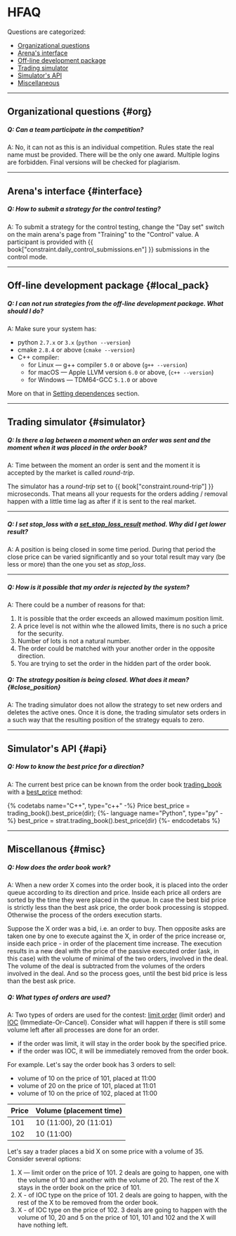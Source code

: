 # HFAQ
Questions are categorized:
- [Organizational questions](#org)
- [Arena's interface](#interface)
- [Off-line development package](#local_pack)
- [Trading simulator](#simulator)
- [Simulator's API](#api)
- [Miscellaneous](#misc)

---

## Organizational questions {#org}

<!-- TODO(asalikhov): it may change in the future -->
##### Q: Can a team participate in the competition?

A: No, it can not as this is an individual competition.
Rules state the real name must be provided. There will be the only one award.
Multiple logins are forbidden. Final versions will be checked for plagiarism.

---

## Arena's interface {#interface}

##### Q: How to submit a strategy for the control testing?

A: To submit a strategy for the control testing, change the "Day set" switch on the main arena's page from "Training" to the "Control" value.
A participant is provided with {{ book["constraint.daily_control_submissions.en"] }} submissions in the control mode.

---

## Off-line development package {#local_pack}

##### Q: I can not run strategies from the off-line development package. What should I do?

A: Make sure your system has:

- python `2.7.x` or `3.x` (`python --version`)
- cmake `2.8.4` or above (`cmake --version`)
- C++ compiler:
  - for Linux — g++ compiler `5.0` or above (`g++ --version`)
  - for macOS — Apple LLVM version `6.0` or above, (`c++ --version`)
  - for Windows — TDM64-GCC `5.1.0` or above

More on that in [Setting dependences](/local_pack/requirements.md) section.

---

## Trading simulator {#simulator}

##### Q: Is there a lag between a moment when an order was sent and the moment when it was placed in the order book?

A: Time between the moment an order is sent and the moment it is accepted by the market is called *round-trip*.

The simulator has a *round-trip* set to {{ book["constraint.round-trip"] }} microseconds.
That means all your requests for the orders adding / removal happen with a little time lag as after if it is sent to the real market.

---

##### Q: I set *stop_loss* with a [set_stop_loss_result](api/ParticipantStrategy.md#set_stop_loss_result) method. Why did I get lower result?

A: A position is being closed in some time period. During that period the close price can be varied significantly and so your total result may vary (be less or more) than the one you set as *stop_loss*.

---

##### Q: How is it possible that my order is rejected by the system?

A: There could be a number of reasons for that:

1. It is possible that the order exceeds an allowed maximum position limit.
2. A price level is not within whe the allowed limits, there is no such a price for the security.
3. Number of lots is not a natural number.
4. The order could be matched with your another order in the opposite direction.
5. You are trying to set the order in the hidden part of the order book.

##### Q: The strategy position is being closed. What does it mean? {#close_position}

A: The trading simulator does not allow the strategy to set new orders and deletes the active ones. Once it is done, the trading simulator sets orders in a such way that the resulting position of the strategy equals to zero.

---

## Simulator's API {#api}

##### Q: How to know the best price for a direction?

A: The current best price can be known from the order book [trading_book](api/ParticipantStrategy.md#trading_book) with a [best_price](api/OrderBook.md#best_price) method:

{% codetabs name="C++", type="c++" -%}
Price best_price = trading_book().best_price(dir);
{%- language name="Python", type="py" -%}
best_price = strat.trading_book().best_price(dir)
{%- endcodetabs %}

---

## Miscellanous {#misc}

##### Q: How does the order book work?

A: When a new order X comes into the order book, it is placed into the order queue according to its direction and price.
Inside each price all orders are sorted by the time they were placed in the queue.
In case the best bid price is strictly less than the best ask price, the order book processing is stopped.
Otherwise the process of the orders execution starts.

Suppose the X order was a bid, i.e. an order to buy.
Then opposite asks are taken one by one to execute against the X, in order of the price increase or, inside each price - in order of the placement time increase. The execution results in a new deal with the price of the passive executed order (ask, in this case) with the volume of minimal of the two orders, involved in the deal.
The volume of the deal is subtracted from the volumes of the orders involved in the deal.
And so the process goes, until the best bid price is less than the best ask price.

##### Q: What types of orders are used?

A: Two types of orders are used for the contest: [limit order](terms.md#limit_order) (limit order) and [IOC](terms.md#ioc_order) (Immediate-Or-Cancel).
Consider what will happen if there is still some volume left after all processes are done for an order.

- if the order was limit, it will stay in the order book by the specified price.
- if the order was IOC, it will be immediately removed from the order book.

For example.
Let's say the order book has 3 orders to sell:

- volume of 10 on the price of 101, placed at 11:00
- volume of 20 on the price of 101, placed at 11:01
- volume of 10 on the price of 102, placed at 11:00

| Price| Volume (placement time) |
| --- | --- |
| 101 | 10 (11:00), 20 (11:01) |
| 102 | 10 (11:00) |

Let's say a trader places a bid X on some price with a volume of 35.
 Consider several options:

1. X — limit order on the price of 101.
  2 deals are going to happen, one with the volume of 10 and another with the volume of 20. The rest of the X stays in the order book on the price of 101.
2. X - of IOC type on the price of 101.
  2 deals are going to happen, with the rest of the X to be removed from the order book.
3. X - of IOC type on the price of 102.
  3 deals are going to happen with the volume of 10, 20 and 5 on the price of 101, 101 and 102 and the X will have nothing left.

